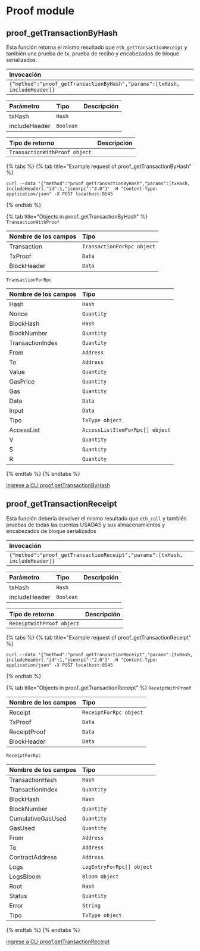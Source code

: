 # Proof module

## proof\_getTransactionByHash

Esta función retorna el mismo resultado que `eth_getTransactionReceipt` y también una prueba de tx, prueba de recibo y encabezados de bloque serializados.

| Invocación |
| :--- |
| `{"method":"proof_getTransactionByHash","params":[txHash, includeHeader]}` |

| Parámetro | Tipo | Descripción |
| :--- | :--- | :--- |
| txHash | `Hash` |  |
| includeHeader | `Boolean` |  |

| Tipo de retorno | Descripción |
| :--- | :--- |
| `TransactionWithProof object` |  |

{% tabs %}
{% tab title="Example request of proof\_getTransactionByHash" %}
```text
curl --data '{"method":"proof_getTransactionByHash","params":[txHash, includeHeader],"id":1,"jsonrpc":"2.0"}' -H "Content-Type: application/json" -X POST localhost:8545
```
{% endtab %}

{% tab title="Objects in proof\_getTransactionByHash" %}
`TransactionWithProof`

| Nombre de los campos | Tipo |
| :--- | :--- |
| Transaction | `TransactionForRpc object` |
| TxProof | `Data` |
| BlockHeader | `Data` |

`TransactionForRpc`

| Nombre de los campos | Tipo |
| :--- | :--- |
| Hash | `Hash` |
| Nonce | `Quantity` |
| BlockHash | `Hash` |
| BlockNumber | `Quantity` |
| TransactionIndex | `Quantity` |
| From | `Address` |
| To | `Address` |
| Value | `Quantity` |
| GasPrice | `Quantity` |
| Gas | `Quantity` |
| Data | `Data` |
| Input | `Data` |
| Tipo | `TxType object` |
| AccessList | `AccessListItemForRpc[] object` |
| V | `Quantity` |
| S | `Quantity` |
| R | `Quantity` |
{% endtab %}
{% endtabs %}

[ingrese a CLI proof.getTransactionByHash](https://docs.nethermind.io/nethermind/nethermind-utilities/cli/proof#proof-gettransactionbyhash)

## proof\_getTransactionReceipt

Esta función debería devolver el mismo resultado que `eth_call` y también pruebas de todas las cuentas USADAS y sus almacenamientos y encabezados de bloque serializados

| Invocación |
| :--- |
| `{"method":"proof_getTransactionReceipt","params":[txHash, includeHeader]}` |

| Parámetro | Tipo | Descripción |
| :--- | :--- | :--- |
| txHash | `Hash` |  |
| includeHeader | `Boolean` |  |

| Tipo de retorno | Descripción |
| :--- | :--- |
| `ReceiptWithProof object` |  |

{% tabs %}
{% tab title="Example request of proof\_getTransactionReceipt" %}
```text
curl --data '{"method":"proof_getTransactionReceipt","params":[txHash, includeHeader],"id":1,"jsonrpc":"2.0"}' -H "Content-Type: application/json" -X POST localhost:8545
```
{% endtab %}

{% tab title="Objects in proof\_getTransactionReceipt" %}
`ReceiptWithProof`

| Nombre de los campos | Tipo |
| :--- | :--- |
| Receipt | `ReceiptForRpc object` |
| TxProof | `Data` |
| ReceiptProof | `Data` |
| BlockHeader | `Data` |

`ReceiptForRpc`

| Nombre de los campos | Tipo |
| :--- | :--- |
| TransactionHash | `Hash` |
| TransactionIndex | `Quantity` |
| BlockHash | `Hash` |
| BlockNumber | `Quantity` |
| CumulativeGasUsed | `Quantity` |
| GasUsed | `Quantity` |
| From | `Address` |
| To | `Address` |
| ContractAddress | `Address` |
| Logs | `LogEntryForRpc[] object` |
| LogsBloom | `Bloom Object` |
| Root | `Hash` |
| Status | `Quantity` |
| Error | `String` |
| Tipo | `TxType object` |
{% endtab %}
{% endtabs %}

[ingrese a CLI proof.getTransactionReceipt](https://docs.nethermind.io/nethermind/nethermind-utilities/cli/proof#proof-gettransactionreceipt)

